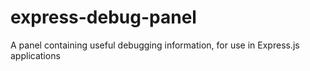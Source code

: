 # express-debug-panel
A panel containing useful debugging information, for use in Express.js applications
